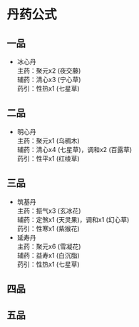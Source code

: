 # 丹药公式

## 一品

- 冰心丹  
  主药：聚元x2 (夜交藤)  
  辅药：清心x3 (宁心草)  
  药引：性热x1 (七星草)


## 二品

- 明心丹  
  主药：聚元x1 (乌稠木)  
  辅药：清心x4 (七星草)，调和x2 (百露草)  
  药引：性平x1 (红绫草)

<!-- - 续命丹  
  主药：聚元x2  
  辅药：益寿x3  
  药引：性热x1 -->

## 三品

- 筑基丹  
  主药：振气x3 (玄冰花)  
  辅药：定煞x1 (天灵果)，调和x1 (幻心草)  
  药引：性寒x1 (紫猴花)
- 延寿丹  
  主药：聚元x6 (雪凝花)  
  辅药：益寿x1 (白沉脂)  
  药引：性热x1 (七星草)

## 四品

## 五品
